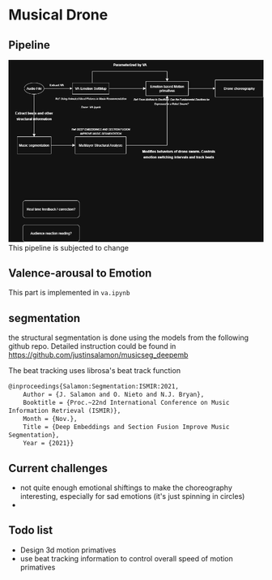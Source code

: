 # Musical Drone



## Pipeline
![pipeline](pipeline.drawio.png "current pipeline")
This pipeline is subjected to change

## Valence-arousal to Emotion
This part is implemented in
```va.ipynb```

## segmentation
the structural segmentation is done using the models from the following github repo. Detailed instruction could be found in https://github.com/justinsalamon/musicseg_deepemb

The beat tracking uses librosa's beat track function

```t
@inproceedings{Salamon:Segmentation:ISMIR:2021,
	Author = {J. Salamon and O. Nieto and N.J. Bryan},
	Booktitle = {Proc.~22nd International Conference on Music Information Retrieval (ISMIR)},
	Month = {Nov.},
	Title = {Deep Embeddings and Section Fusion Improve Music Segmentation},
	Year = {2021}}
```

## Current challenges

- not quite enough emotional shiftings to make the choreography interesting, especially for sad emotions (it's just spinning in circles)
- 

## Todo list

- Design 3d motion primatives
- use beat tracking information to control overall speed of motion primatives


